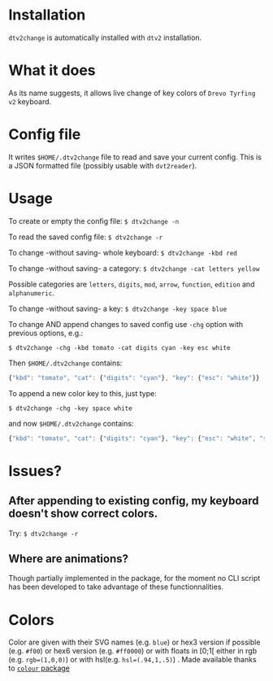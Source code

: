 # Installation

`dtv2change` is automatically installed with `dtv2` installation.


# What it does

As its name suggests, it allows live change of key colors of `Drevo
Tyrfing v2` keyboard.

# Config file

It writes `$HOME/.dtv2change` file to read and save your current
config. This is a JSON formatted file (possibly usable with
`dvt2reader`).

# Usage

To create or empty the config file: `$ dtv2change -n`

To read the saved config file: `$ dtv2change -r`

To change -without saving- whole keyboard: `$ dtv2change -kbd red`

To change -without saving- a category: `$ dtv2change -cat letters yellow`

Possible categories are `letters`, `digits`, `mod`, `arrow`,
`function`, `edition` and `alphanumeric`.

To change -without saving- a key: `$ dtv2change -key space blue`

To change AND append changes to saved config use `-chg` option with previous options, e.g.:

`$ dtv2change -chg -kbd tomato -cat digits cyan -key esc white`

Then `$HOME/.dtv2change` contains:

``` javascript
{"kbd": "tomato", "cat": {"digits": "cyan"}, "key": {"esc": "white"}}
```

To append a new color key to this, just type:

`$ dtv2change -chg -key space white`

and now `$HOME/.dtv2change` contains:

``` javascript
{"kbd": "tomato", "cat": {"digits": "cyan"}, "key": {"esc": "white", "space": "white"}}
```

# Issues?

## After appending to existing config, my keyboard doesn't show correct colors.

Try:  `$ dtv2change -r`

## Where are animations?

Though partially implemented in the package, for the moment no CLI
script has been developed to take advantage of these functionnalities.

# Colors

Color are given with their SVG names (e.g. `blue`) or hex3 version if possible (e.g. `#f00`) or hex6 version (e.g. `#ff0000`) or with floats in [0;1[ either in rgb (e.g. `rgb=(1,0,0)`) or with hsl(e.g. `hsl=(.94,1,.5)`) . Made available thanks to [`colour` package](https://github.com/vaab/colour)

